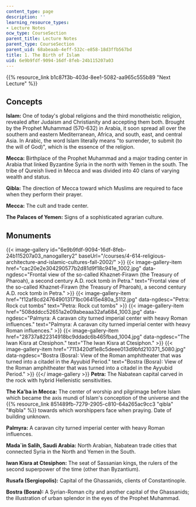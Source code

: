 ```yaml
---
content_type: page
description: ''
learning_resource_types:
- Lecture Notes
ocw_type: CourseSection
parent_title: Lecture Notes
parent_type: CourseSection
parent_uid: 68abeaab-4eff-532c-e858-18d3ffb567bd
title: 1. The Birth of Islam
uid: 6e9b9fdf-9094-16df-8feb-24b115207a03
---
```


{{% resource_link b1c87f3b-403d-8ee1-5082-aa965c555b89 "Next Lecture" %}}

Concepts
--------

**Islam:** One of today's global religions and the third monotheistic religion, revealed after Judaism and Christianity and accepting them both. Brought by the Prophet Muhammad (570-632) in Arabia, it soon spread all over the southern and eastern Mediterranean, Africa, and south, east, and central Asia. In Arabic, the word Islam literally means "to surrender, to submit (to the will of God)", which is the essence of the religion.

**Mecca:** Birthplace of the Prophet Muhammad and a major trading center in Arabia that linked Byzantine Syria in the north with Yemen in the south. The tribe of Qureish lived in Mecca and was divided into 40 clans of varying wealth and status.

**Qibla:** The direction of Mecca toward which Muslims are required to face when they perform their prayer.

**Mecca:** The cult and trade center.

**The Palaces of Yemen:** Signs of a sophisticated agrarian culture.

Monuments
---------
{{< image-gallery id="6e9b9fdf-9094-16df-8feb-24b115207a03_nanogallery2" baseUrl="/courses/4-614-religious-architecture-and-islamic-cultures-fall-2002/" >}}
{{< image-gallery-item href="cac20e2e304290577b2d81d9f18c941e_1002.jpg" data-ngdesc="Frontal view of the so-called Khaznet-Firawn (the Treasury of Pharoah), a second century A.D. rock tomb in Petra." text="Frontal view of the so-called Khaznet-Firawn (the Treasury of Pharoah), a second century A.D. rock tomb in Petra." >}}
{{< image-gallery-item href="f12af8cd247649013171bc06415e480a_5112.jpg" data-ngdesc="Petra: Rock cut tombs" text="Petra: Rock cut tombs" >}}
{{< image-gallery-item href="508dddcc52651a2e09abeaaa32afa684_1003.jpg" data-ngdesc="Palmyra: A caravan city turned imperial center with heavy Roman influences." text="Palmyra: A caravan city turned imperial center with heavy Roman influences." >}}
{{< image-gallery-item href="28737a822314918bc9ddadc6b465fbad_1004.jpg" data-ngdesc="The Iwan Kisra at Ctesiphon." text="The Iwan Kisra at Ctesiphon." >}}
{{< image-gallery-item href="7113420df1e8c5deee013d9bfd210371_5080.jpg" data-ngdesc="Bostra (Bosra): View of the Roman amphitheater that was turned into a citadel in the Ayyubid Period." text="Bostra (Bosra): View of the Roman amphitheater that was turned into a citadel in the Ayyubid Period." >}}
{{</ image-gallery >}}
**Petra:** The Nabatean capital carved in the rock with hybrid Hellenistic sensitivities.

**The Ka'ba in Mecca:** The center of worship and pilgrimage before Islam which became the axis mundi of Islam's conception of the universe and the {{% resource_link 851489fb-7279-2905-c810-64a265ac9cc3 "qibla" "#qibla" %}} towards which worshippers face when praying. Date of building unknown.

**Palmyra:** A caravan city turned imperial center with heavy Roman influences.

**Mada&grave;in Salih, Saudi Arabia:** North Arabian, Nabatean trade cities that connected Syria in the North and Yemen in the South.

**Iwan Kisra at Ctesiphon:** The seat of Sassanian kings, the rulers of the second superpower of the time (other than Byzantium).

**Rusafa (Sergiopolis):** Capital of the Ghassanids, clients of Constantinople.

**Bostra (Bosra):** A Syrian-Roman city and another capital of the Ghassanids; the illustration of urban splendor in the eyes of the Prophet Muhammad.